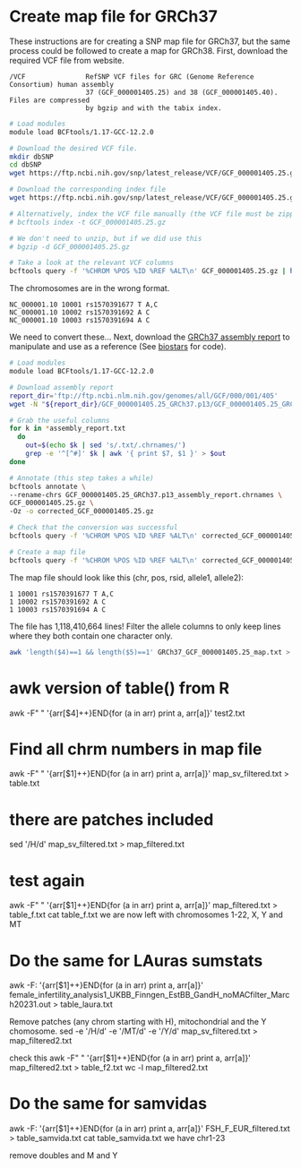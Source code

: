 # Create map file for GRCh37
These instructions are for creating a SNP map file for GRCh37, but the same process could be followed to create a map for GRCh38. First, download the required VCF file from website.

``` text
/VCF               RefSNP VCF files for GRC (Genome Reference Consortium) human assembly
                   37 (GCF_000001405.25) and 38 (GCF_000001405.40). Files are compressed
                   by bgzip and with the tabix index.
```

``` bash
# Load modules
module load BCFtools/1.17-GCC-12.2.0

# Download the desired VCF file.
mkdir dbSNP
cd dbSNP
wget https://ftp.ncbi.nih.gov/snp/latest_release/VCF/GCF_000001405.25.gz

# Download the corresponding index file
wget https://ftp.ncbi.nih.gov/snp/latest_release/VCF/GCF_000001405.25.gz.tbi

# Alternatively, index the VCF file manually (the VCF file must be zipped)
# bcftools index -t GCF_000001405.25.gz

# We don't need to unzip, but if we did use this
# bgzip -d GCF_000001405.25.gz

# Take a look at the relevant VCF columns
bcftools query -f '%CHROM %POS %ID %REF %ALT\n' GCF_000001405.25.gz | head -3
```

The chromosomes are in the wrong format.
``` text
NC_000001.10 10001 rs1570391677 T A,C
NC_000001.10 10002 rs1570391692 A C
NC_000001.10 10003 rs1570391694 A C
```
We need to convert these... Next, download the [GRCh37 assembly report](https://ftp.ncbi.nlm.nih.gov/genomes/all/GCF/000/001/405/GCF_000001405.25_GRCh37.p13/GCF_000001405.25_GRCh37.p13_assembly_report.txt) 
to manipulate and use as a reference (See [biostars](https://www.biostars.org/p/410789/) for code).

``` bash
# Load modules
module load BCFtools/1.17-GCC-12.2.0

# Download assembly report
report_dir='ftp://ftp.ncbi.nlm.nih.gov/genomes/all/GCF/000/001/405'
wget -N "${report_dir}/GCF_000001405.25_GRCh37.p13/GCF_000001405.25_GRCh37.p13_assembly_report.txt"

# Grab the useful columns
for k in *assembly_report.txt
  do
    out=$(echo $k | sed 's/.txt/.chrnames/')
    grep -e '^[^#]' $k | awk '{ print $7, $1 }' > $out
done

# Annotate (this step takes a while)
bcftools annotate \
--rename-chrs GCF_000001405.25_GRCh37.p13_assembly_report.chrnames \
GCF_000001405.25.gz \
-Oz -o corrected_GCF_000001405.25.gz

# Check that the conversion was successful
bcftools query -f '%CHROM %POS %ID %REF %ALT\n' corrected_GCF_000001405.25.gz | head -3

# Create a map file
bcftools query -f '%CHROM %POS %ID %REF %ALT\n' corrected_GCF_000001405.25.gz > GRCh37_GCF_000001405.25_map.txt
```

The map file should look like this (chr, pos, rsid, allele1, allele2):
``` text
1 10001 rs1570391677 T A,C
1 10002 rs1570391692 A C
1 10003 rs1570391694 A C
```
The file has 1,118,410,664 lines! Filter the allele columns to only keep lines where they both contain one character only.

``` bash
awk 'length($4)==1 && length($5)==1' GRCh37_GCF_000001405.25_map.txt > map_filtered.txt
```

# awk version of table() from R
awk -F" " '{arr[$4]++}END{for (a in arr) print a, arr[a]}' test2.txt

# Find all chrm numbers in map file
awk -F" " '{arr[$1]++}END{for (a in arr) print a, arr[a]}' map_sv_filtered.txt > table.txt

# there are patches included
sed '/H/d' map_sv_filtered.txt > map_filtered.txt

# test again
awk -F" " '{arr[$1]++}END{for (a in arr) print a, arr[a]}' map_filtered.txt > table_f.txt
cat table_f.txt
we are now left with chromosomes 1-22, X, Y and MT

# Do the same for LAuras sumstats
awk -F: '{arr[$1]++}END{for (a in arr) print a, arr[a]}' female_infertility_analysis1_UKBB_Finngen_EstBB_GandH_noMACfilter_March20231.out > table_laura.txt

Remove patches (any chrom starting with H), mitochondrial and the Y chomosome.
sed -e '/H/d' -e '/MT/d' -e '/Y/d' map_sv_filtered.txt > map_filtered2.txt

check this
awk -F" " '{arr[$1]++}END{for (a in arr) print a, arr[a]}' map_filtered2.txt > table_f2.txt
wc -l map_filtered2.txt

# Do the same for samvidas
awk -F: '{arr[$1]++}END{for (a in arr) print a, arr[a]}' FSH_F_EUR_filtered.txt > table_samvida.txt
cat table_samvida.txt
we have chr1-23

remove doubles and M and Y
